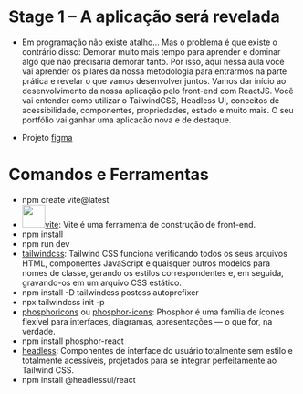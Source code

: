 # Stage 1 – A aplicação será revelada

- Em programação não existe atalho... Mas o problema é que existe o contrário disso: Demorar muito mais tempo para aprender e dominar algo que não precisaria demorar tanto. Por isso, aqui nessa aula você vai aprender os pilares da nossa metodologia para entrarmos na parte prática e revelar o que vamos desenvolver juntos. Vamos dar início ao desenvolvimento da nossa aplicação pelo front-end com ReactJS. Você vai entender como utilizar o TailwindCSS, Headless UI, conceitos de acessibilidade, componentes, propriedades, estado e muito mais. O seu portfólio vai ganhar uma aplicação nova e de destaque.

* Projeto [figma](https://www.figma.com/file/uPnJAMqnNlkFsujxZ7oBrI/Feedback-Widget?node-id=100%3A2114)

# Comandos e Ferramentas

- npm create vite@latest
- <img src="https://vitejs.dev/logo.svg" width="40px">[vite](https://vitejs.dev/guide/): Vite é uma ferramenta de construção de front-end.
- npm install
- npm run dev
- [tailwindcss](https://tailwindcss.com/): Tailwind CSS funciona verificando todos os seus arquivos HTML, componentes JavaScript e quaisquer outros modelos para nomes de classe, gerando os estilos correspondentes e, em seguida, gravando-os em um arquivo CSS estático.
- npm install -D tailwindcss postcss autoprefixer
- npx tailwindcss init -p
- [phosphoricons](https://phosphoricons.com/) ou [phosphor-icons](https://github.com/phosphor-icons/phosphor-home): Phosphor é uma família de ícones flexível para interfaces, diagramas, apresentações — o que for, na verdade.
- npm install phosphor-react
- [headless](https://headlessui.dev/): Componentes de interface do usuário totalmente sem estilo e totalmente acessíveis, projetados para se integrar perfeitamente ao Tailwind CSS.
- npm install @headlessui/react
